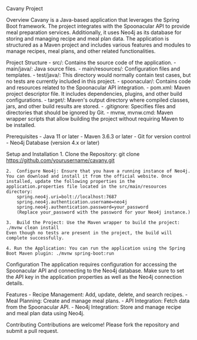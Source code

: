 Cavany Project

Overview
Cavany is a Java-based application that leverages the Spring Boot framework. The project integrates with the Spoonacular API to provide meal preparation services. Additionally, it uses Neo4j as its database for storing and managing recipe and meal plan data. The application is structured as a Maven project and includes various features and modules to manage recipes, meal plans, and other related functionalities.

Project Structure
    - src/: Contains the source code of the application.
    - main/java/: Java source files.
    - main/resources/: Configuration files and templates.
    - test/java/: This directory would normally contain test cases, but no tests are currently included in this project.
    - spoonacular/: Contains code and resources related to the Spoonacular API integration.
    - pom.xml: Maven project descriptor file. It includes dependencies, plugins, and other build configurations.
    - target/: Maven's output directory where compiled classes, jars, and other build results are stored.
    - .gitignore: Specifies files and directories that should be ignored by Git.
    - mvnw, mvnw.cmd: Maven wrapper scripts that allow building the project without requiring Maven to be installed.

Prerequisites
    - Java 11 or later
    - Maven 3.6.3 or later
    - Git for version control
    - Neo4j Database (version 4.x or later)

Setup and Installation
    1.  Clone the Repository: git clone https://github.com/yourusername/cavany.git
    
    2.  Configure Neo4j: Ensure that you have a running instance of Neo4j. You can download and install it from the official website. Once installed, update the following properties in the application.properties file located in the src/main/resources directory:
        spring.neo4j.uri=bolt://localhost:7687
        spring.neo4j.authentication.username=neo4j
        spring.neo4j.authentication.password=your_password
        (Replace your_password with the password for your Neo4j instance.)

    3.  Build the Project: Use the Maven wrapper to build the project: ./mvnw clean install
    Even though no tests are present in the project, the build will complete successfully.

    4. Run the Application: You can run the application using the Spring Boot Maven plugin: ./mvnw spring-boot:run

Configuration
The application requires configuration for accessing the Spoonacular API and connecting to the Neo4j database. Make sure to set the API key in the application properties as well as the Neo4j connection details.

Features
    - Recipe Management: Add, update, delete, and search recipes.
    - Meal Planning: Create and manage meal plans.
    - API Integration: Fetch data from the Spoonacular API.
    - Neo4j Integration: Store and manage recipe and meal plan data using Neo4j.

Contributing
Contributions are welcome! Please fork the repository and submit a pull request.
